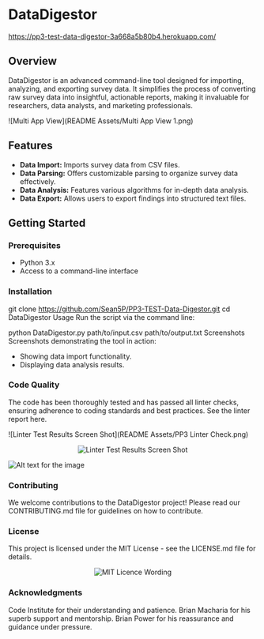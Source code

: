 # DataDigestor
https://pp3-test-data-digestor-3a668a5b80b4.herokuapp.com/

## Overview
DataDigestor is an advanced command-line tool designed for importing, analyzing, and exporting survey data. It simplifies the process of converting raw survey data into insightful, actionable reports, making it invaluable for researchers, data analysts, and marketing professionals.

![Multi App View](README Assets/Multi App View 1.png)

## Features
- **Data Import:** Imports survey data from CSV files.
- **Data Parsing:** Offers customizable parsing to organize survey data effectively.
- **Data Analysis:** Features various algorithms for in-depth data analysis.
- **Data Export:** Allows users to export findings into structured text files.

## Getting Started

### Prerequisites
- Python 3.x
- Access to a command-line interface

### Installation
git clone https://github.com/Sean5P/PP3-TEST-Data-Digestor.git
cd DataDigestor
Usage
Run the script via the command line:

python DataDigestor.py path/to/input.csv path/to/output.txt
Screenshots
Screenshots demonstrating the tool in action:

 - Showing data import functionality.
 - Displaying data analysis results.

### Code Quality
The code has been thoroughly tested and has passed all linter checks, ensuring adherence to coding standards and best practices. See the linter report here.

![Linter Test Results Screen Shot](README Assets/PP3 Linter Check.png)




<p align="center">
  <img src="README Assets/PP3 Linter Test 1.png" alt= "Linter Test Results Screen Shot"/>
</p>

![Alt text for the image](path/to/image.jpg)



### Contributing
We welcome contributions to the DataDigestor project! Please read our CONTRIBUTING.md file for guidelines on how to contribute.

### License
This project is licensed under the MIT License - see the LICENSE.md file for details.

<p align="center">
  <img src="README Assets/MIT Licence" alt= "MIT Licence Wording"/>
</p>

### Acknowledgments
Code Institute for their understanding and patience.
Brian Macharia for his superb support and mentorship.
Brian Power for his reassurance and guidance under pressure.



